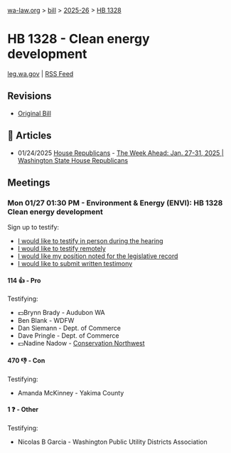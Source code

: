 [wa-law.org](/) > [bill](/bill/) > [2025-26](/bill/2025-26/) > [HB 1328](/bill/2025-26/hb/1328/)

# HB 1328 - Clean energy development
[leg.wa.gov](https://app.leg.wa.gov/billsummary?BillNumber=1328&Year=2025&Initiative=false) | [RSS Feed](./rss.xml)

## Revisions
* [Original Bill](1/)

## 📰 Articles
* 01/24/2025 [House Republicans](/org/house_republicans/) - [The Week Ahead: Jan. 27-31, 2025 | Washington State House Republicans](https://houserepublicans.wa.gov/week/the-week-ahead-jan-27-31-2025/#:~:text=HB%201328)

## Meetings
### Mon 01/27 01:30 PM - Environment & Energy (ENVI): HB 1328 Clean energy development
Sign up to testify:
* [I would like to testify in person during the hearing](https://app.leg.wa.gov/csi/Testifier/Add?chamber=House&mId=32558&aId=161984&caId=25057&tId=1)
* [I would like to testify remotely](https://app.leg.wa.gov/csi/Testifier/Add?chamber=House&mId=32558&aId=161984&caId=25057&tId=2)
* [I would like my position noted for the legislative record](https://app.leg.wa.gov/csi/Testifier/Add?chamber=House&mId=32558&aId=161984&caId=25057&tId=3)
* [I would like to submit written testimony](https://app.leg.wa.gov/csi/Testifier/Add?chamber=House&mId=32558&aId=161984&caId=25057&tId=4)

#### 114 👍 - Pro
Testifying:
* 💵Brynn Brady - Audubon WA
* Ben Blank - WDFW
* Dan Siemann - Dept. of Commerce
* Dave Pringle - Dept. of Commerce
* 💵Nadine Nadow - [Conservation Northwest](/org/conservation_northwest/)

#### 470 👎 - Con
Testifying:
* Amanda McKinney - Yakima County

#### 1 ❓ - Other
Testifying:
* Nicolas B Garcia - Washington Public Utility Districts Association
